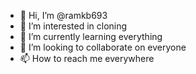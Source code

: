 - 👋 Hi, I’m @ramkb693
- 👀 I’m interested in cloning
- 🌱 I’m currently learning everything
- 💞️ I’m looking to collaborate on everyone
- 📫 How to reach me everywhere

<!---
ramkb693/ramkb693 is a ✨ special ✨ repository because its `README.md` (this file) appears on your GitHub profile.
You can click the Preview link to take a look at your changes.
--->
